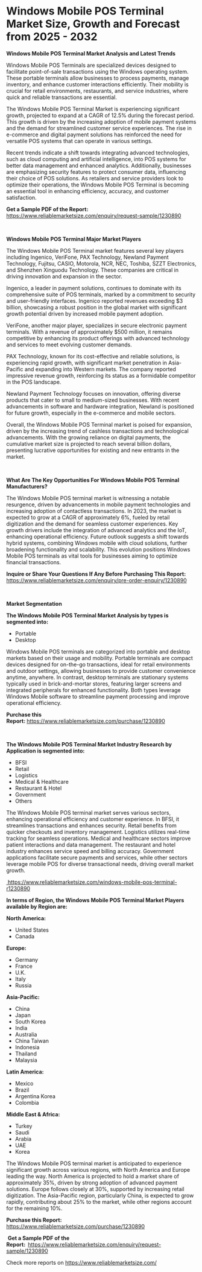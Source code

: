 <p><h1>Windows Mobile POS Terminal Market Size, Growth and Forecast from 2025 - 2032</h1></p><p><strong>Windows Mobile POS Terminal Market Analysis and Latest Trends</strong></p>
<p><p>Windows Mobile POS Terminals are specialized devices designed to facilitate point-of-sale transactions using the Windows operating system. These portable terminals allow businesses to process payments, manage inventory, and enhance customer interactions efficiently. Their mobility is crucial for retail environments, restaurants, and service industries, where quick and reliable transactions are essential.</p><p>The Windows Mobile POS Terminal Market is experiencing significant growth, projected to expand at a CAGR of 12.5% during the forecast period. This growth is driven by the increasing adoption of mobile payment systems and the demand for streamlined customer service experiences. The rise in e-commerce and digital payment solutions has reinforced the need for versatile POS systems that can operate in various settings.</p><p>Recent trends indicate a shift towards integrating advanced technologies, such as cloud computing and artificial intelligence, into POS systems for better data management and enhanced analytics. Additionally, businesses are emphasizing security features to protect consumer data, influencing their choice of POS solutions. As retailers and service providers look to optimize their operations, the Windows Mobile POS Terminal is becoming an essential tool in enhancing efficiency, accuracy, and customer satisfaction.</p></p>
<p><strong>Get a Sample PDF of the Report:&nbsp;</strong> <a href="https://www.reliablemarketsize.com/enquiry/request-sample/1230890?utm_campaign=2944&utm_medium=2&utm_source=Github&utm_content=ia&utm_term=12042025&utm_id=windows-mobile-pos-terminal">https://www.reliablemarketsize.com/enquiry/request-sample/1230890</a></p>
<p>&nbsp;</p>
<p><strong>Windows Mobile POS Terminal Major Market Players</strong></p>
<p><p>The Windows Mobile POS Terminal market features several key players including Ingenico, VeriFone, PAX Technology, Newland Payment Technology, Fujitsu, CASIO, Motorola, NCR, NEC, Toshiba, SZZT Electronics, and Shenzhen Xinguodu Technology. These companies are critical in driving innovation and expansion in the sector.</p><p>Ingenico, a leader in payment solutions, continues to dominate with its comprehensive suite of POS terminals, marked by a commitment to security and user-friendly interfaces. Ingenico reported revenues exceeding $3 billion, showcasing a robust position in the global market with significant growth potential driven by increased mobile payment adoption.</p><p>VeriFone, another major player, specializes in secure electronic payment terminals. With a revenue of approximately $500 million, it remains competitive by enhancing its product offerings with advanced technology and services to meet evolving customer demands.</p><p>PAX Technology, known for its cost-effective and reliable solutions, is experiencing rapid growth, with significant market penetration in Asia-Pacific and expanding into Western markets. The company reported impressive revenue growth, reinforcing its status as a formidable competitor in the POS landscape.</p><p>Newland Payment Technology focuses on innovation, offering diverse products that cater to small to medium-sized businesses. With recent advancements in software and hardware integration, Newland is positioned for future growth, especially in the e-commerce and mobile sectors.</p><p>Overall, the Windows Mobile POS Terminal market is poised for expansion, driven by the increasing trend of cashless transactions and technological advancements. With the growing reliance on digital payments, the cumulative market size is projected to reach several billion dollars, presenting lucrative opportunities for existing and new entrants in the market.</p></p>
<p>&nbsp;</p>
<p><strong>What Are The Key Opportunities For Windows Mobile POS Terminal Manufacturers?</strong></p>
<p><p>The Windows Mobile POS terminal market is witnessing a notable resurgence, driven by advancements in mobile payment technologies and increasing adoption of contactless transactions. In 2023, the market is expected to grow at a CAGR of approximately 6%, fueled by retail digitization and the demand for seamless customer experiences. Key growth drivers include the integration of advanced analytics and the IoT, enhancing operational efficiency. Future outlook suggests a shift towards hybrid systems, combining Windows mobile with cloud solutions, further broadening functionality and scalability. This evolution positions Windows Mobile POS terminals as vital tools for businesses aiming to optimize financial transactions.</p></p>
<p><strong>Inquire or Share Your Questions If Any Before Purchasing This Report:</strong> <a href="https://www.reliablemarketsize.com/enquiry/pre-order-enquiry/1230890?utm_campaign=2944&utm_medium=2&utm_source=Github&utm_content=ia&utm_term=12042025&utm_id=windows-mobile-pos-terminal">https://www.reliablemarketsize.com/enquiry/pre-order-enquiry/1230890</a></p>
<p>&nbsp;</p>
<p><strong>Market Segmentation</strong></p>
<p><strong>The Windows Mobile POS Terminal Market Analysis by types is segmented into:</strong></p>
<p><ul><li>Portable</li><li>Desktop</li></ul></p>
<p><p>Windows Mobile POS terminals are categorized into portable and desktop markets based on their usage and mobility. Portable terminals are compact devices designed for on-the-go transactions, ideal for retail environments and outdoor settings, allowing businesses to provide customer convenience anytime, anywhere. In contrast, desktop terminals are stationary systems typically used in brick-and-mortar stores, featuring larger screens and integrated peripherals for enhanced functionality. Both types leverage Windows Mobile software to streamline payment processing and improve operational efficiency.</p></p>
<p><strong>Purchase this Report:&nbsp;</strong><a href="https://www.reliablemarketsize.com/purchase/1230890?utm_campaign=2944&utm_medium=2&utm_source=Github&utm_content=ia&utm_term=12042025&utm_id=windows-mobile-pos-terminal">https://www.reliablemarketsize.com/purchase/1230890</a></p>
<p>&nbsp;</p>
<p><strong>The Windows Mobile POS Terminal Market Industry Research by Application is segmented into:</strong></p>
<p><ul><li>BFSI</li><li>Retail</li><li>Logistics</li><li>Medical & Healthcare</li><li>Restaurant & Hotel</li><li>Government</li><li>Others</li></ul></p>
<p><p>The Windows Mobile POS terminal market serves various sectors, enhancing operational efficiency and customer experience. In BFSI, it streamlines transactions and enhances security. Retail benefits from quicker checkouts and inventory management. Logistics utilizes real-time tracking for seamless operations. Medical and healthcare sectors improve patient interactions and data management. The restaurant and hotel industry enhances service speed and billing accuracy. Government applications facilitate secure payments and services, while other sectors leverage mobile POS for diverse transactional needs, driving overall market growth.</p></p>
<p><a href="https://www.reliablemarketsize.com/windows-mobile-pos-terminal-r1230890?utm_campaign=2944&utm_medium=2&utm_source=Github&utm_content=ia&utm_term=12042025&utm_id=windows-mobile-pos-terminal">&nbsp;https://www.reliablemarketsize.com/windows-mobile-pos-terminal-r1230890</a></p>
<p><strong>In terms of Region, the Windows Mobile POS Terminal Market Players available by Region are:</strong></p>
<p>
    <p> <strong> North America: </strong>
        <ul>
            <li>United States</li>
            <li>Canada</li>
        </ul>
        </p> 
    <p> <strong> Europe: </strong>
        <ul>
            <li>Germany</li>
            <li>France</li>
            <li>U.K.</li>
            <li>Italy</li>
            <li>Russia</li>
        </ul>
        </p> 
    <p> <strong> Asia-Pacific: </strong>
        <ul>
            <li>China</li>
            <li>Japan</li>
            <li>South Korea</li>
            <li>India</li>
            <li>Australia</li>
            <li>China Taiwan</li>
            <li>Indonesia</li>
            <li>Thailand</li>
            <li>Malaysia</li>
        </ul>
        </p> 
    <p> <strong> Latin America: </strong>
        <ul>
            <li>Mexico</li>
            <li>Brazil</li>
            <li>Argentina Korea</li>
            <li>Colombia</li>
        </ul>
        </p> 
    <p> <strong> Middle East & Africa: </strong>
        <ul>
            <li>Turkey</li>
            <li>Saudi</li>
            <li>Arabia</li>
            <li>UAE</li>
            <li>Korea</li>
        </ul>
    </p>
    </p>
<p><p>The Windows Mobile POS terminal market is anticipated to experience significant growth across various regions, with North America and Europe leading the way. North America is projected to hold a market share of approximately 35%, driven by strong adoption of advanced payment solutions. Europe follows closely at 30%, supported by increasing retail digitization. The Asia-Pacific region, particularly China, is expected to grow rapidly, contributing about 25% to the market, while other regions account for the remaining 10%.</p></p>
<p><strong>Purchase this Report: </strong><a href="https://www.reliablemarketsize.com/purchase/1230890?utm_campaign=2944&utm_medium=2&utm_source=Github&utm_content=ia&utm_term=12042025&utm_id=windows-mobile-pos-terminal">https://www.reliablemarketsize.com/purchase/1230890</a></p>
<p>&nbsp;<strong>Get a Sample PDF of the Report:&nbsp;&nbsp;</strong><a href="https://www.reliablemarketsize.com/enquiry/request-sample/1230890?utm_campaign=2944&utm_medium=2&utm_source=Github&utm_content=ia&utm_term=12042025&utm_id=windows-mobile-pos-terminal">https://www.reliablemarketsize.com/enquiry/request-sample/1230890</a></p>
<p><strong></strong></p>
<p>Check more reports on <a href="https://www.reliablemarketsize.com/?utm_campaign=2944&utm_medium=2&utm_source=Github&utm_content=ia&utm_term=12042025&utm_id=windows-mobile-pos-terminal">https://www.reliablemarketsize.com/</a></p>